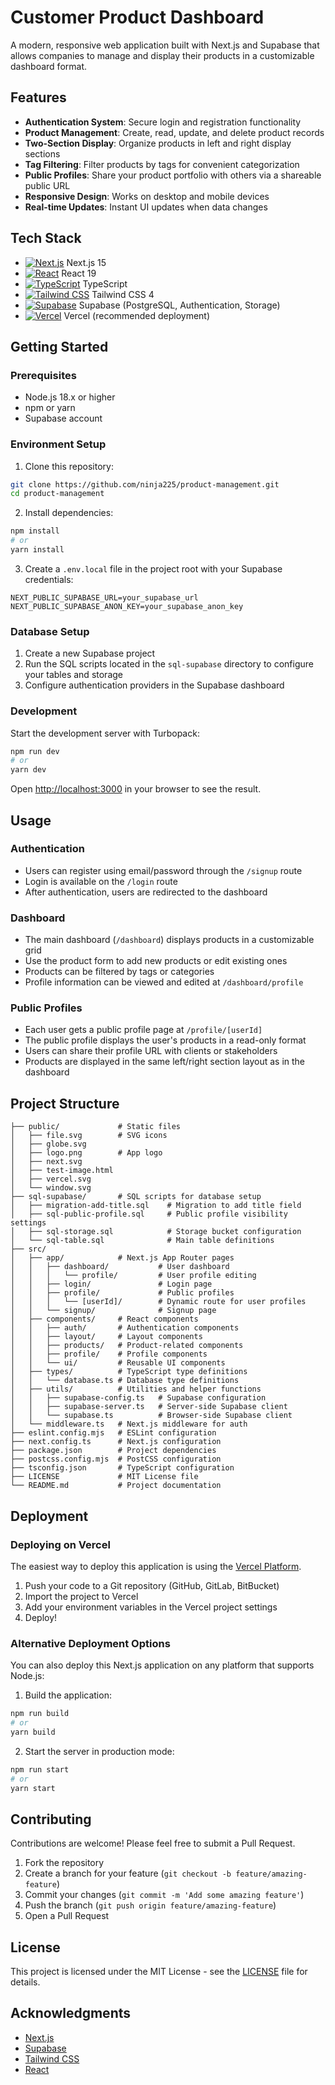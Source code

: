 # Customer Product Dashboard

A modern, responsive web application built with Next.js and Supabase that allows companies to manage and display their products in a customizable dashboard format.

## Features

- **Authentication System**: Secure login and registration functionality
- **Product Management**: Create, read, update, and delete product records
- **Two-Section Display**: Organize products in left and right display sections
- **Tag Filtering**: Filter products by tags for convenient categorization
- **Public Profiles**: Share your product portfolio with others via a shareable public URL
- **Responsive Design**: Works on desktop and mobile devices
- **Real-time Updates**: Instant UI updates when data changes

## Tech Stack

- [![Next.js](https://img.shields.io/badge/-Next.js-000000?style=flat&logo=next.js)](https://nextjs.org/) Next.js 15
- [![React](https://img.shields.io/badge/-React-61DAFB?style=flat&logo=react&logoColor=black)](https://reactjs.org/) React 19
- [![TypeScript](https://img.shields.io/badge/-TypeScript-3178C6?style=flat&logo=typescript&logoColor=white)](https://www.typescriptlang.org/) TypeScript
- [![Tailwind CSS](https://img.shields.io/badge/-Tailwind_CSS-38B2AC?style=flat&logo=tailwind-css&logoColor=white)](https://tailwindcss.com/) Tailwind CSS 4
- [![Supabase](https://img.shields.io/badge/-Supabase-3ECF8E?style=flat&logo=supabase&logoColor=white)](https://supabase.io/) Supabase (PostgreSQL, Authentication, Storage)
- [![Vercel](https://img.shields.io/badge/-Vercel-000000?style=flat&logo=vercel&logoColor=white)](https://vercel.com/) Vercel (recommended deployment)

## Getting Started

### Prerequisites

- Node.js 18.x or higher
- npm or yarn
- Supabase account

### Environment Setup

1. Clone this repository:

```bash
git clone https://github.com/ninja225/product-management.git
cd product-management
```

2. Install dependencies:

```bash
npm install
# or
yarn install
```

3. Create a `.env.local` file in the project root with your Supabase credentials:

```
NEXT_PUBLIC_SUPABASE_URL=your_supabase_url
NEXT_PUBLIC_SUPABASE_ANON_KEY=your_supabase_anon_key
```

### Database Setup

1. Create a new Supabase project
2. Run the SQL scripts located in the `sql-supabase` directory to configure your tables and storage
3. Configure authentication providers in the Supabase dashboard

### Development

Start the development server with Turbopack:

```bash
npm run dev
# or
yarn dev
```

Open [http://localhost:3000](http://localhost:3000) in your browser to see the result.

## Usage

### Authentication

- Users can register using email/password through the `/signup` route
- Login is available on the `/login` route
- After authentication, users are redirected to the dashboard

### Dashboard

- The main dashboard (`/dashboard`) displays products in a customizable grid
- Use the product form to add new products or edit existing ones
- Products can be filtered by tags or categories
- Profile information can be viewed and edited at `/dashboard/profile`

### Public Profiles

- Each user gets a public profile page at `/profile/[userId]`
- The public profile displays the user's products in a read-only format
- Users can share their profile URL with clients or stakeholders
- Products are displayed in the same left/right section layout as in the dashboard

## Project Structure

```
├── public/             # Static files
│   ├── file.svg        # SVG icons
│   ├── globe.svg
│   ├── logo.png        # App logo
│   ├── next.svg
│   ├── test-image.html
│   ├── vercel.svg
│   └── window.svg
├── sql-supabase/       # SQL scripts for database setup
│   ├── migration-add-title.sql    # Migration to add title field
│   ├── sql-public-profile.sql     # Public profile visibility settings
│   ├── sql-storage.sql            # Storage bucket configuration
│   └── sql-table.sql              # Main table definitions
├── src/
│   ├── app/            # Next.js App Router pages
│   │   ├── dashboard/           # User dashboard
│   │   │   └── profile/         # User profile editing
│   │   ├── login/               # Login page
│   │   ├── profile/             # Public profiles
│   │   │   └── [userId]/        # Dynamic route for user profiles
│   │   └── signup/              # Signup page
│   ├── components/     # React components
│   │   ├── auth/       # Authentication components
│   │   ├── layout/     # Layout components
│   │   ├── products/   # Product-related components
│   │   ├── profile/    # Profile components
│   │   └── ui/         # Reusable UI components
│   ├── types/          # TypeScript type definitions
│   │   └── database.ts # Database type definitions
│   ├── utils/          # Utilities and helper functions
│   │   ├── supabase-config.ts   # Supabase configuration
│   │   ├── supabase-server.ts   # Server-side Supabase client
│   │   └── supabase.ts          # Browser-side Supabase client
│   └── middleware.ts   # Next.js middleware for auth
├── eslint.config.mjs   # ESLint configuration
├── next.config.ts      # Next.js configuration
├── package.json        # Project dependencies
├── postcss.config.mjs  # PostCSS configuration
├── tsconfig.json       # TypeScript configuration
├── LICENSE             # MIT License file
└── README.md           # Project documentation
```

## Deployment

### Deploying on Vercel

The easiest way to deploy this application is using the [Vercel Platform](https://vercel.com/new).

1. Push your code to a Git repository (GitHub, GitLab, BitBucket)
2. Import the project to Vercel
3. Add your environment variables in the Vercel project settings
4. Deploy!

### Alternative Deployment Options

You can also deploy this Next.js application on any platform that supports Node.js:

1. Build the application:

```bash
npm run build
# or
yarn build
```

2. Start the server in production mode:

```bash
npm run start
# or
yarn start
```

## Contributing

Contributions are welcome! Please feel free to submit a Pull Request.

1. Fork the repository
2. Create a branch for your feature (`git checkout -b feature/amazing-feature`)
3. Commit your changes (`git commit -m 'Add some amazing feature'`)
4. Push the branch (`git push origin feature/amazing-feature`)
5. Open a Pull Request

## License

This project is licensed under the MIT License - see the [LICENSE](LICENSE) file for details.

## Acknowledgments

- [Next.js](https://nextjs.org/)
- [Supabase](https://supabase.io/)
- [Tailwind CSS](https://tailwindcss.com/)
- [React](https://reactjs.org/)
